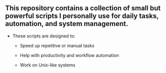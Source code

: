 ## This repository contains a collection of small but powerful scripts I personally use for daily tasks, automation, and system management. 

- These scripts are designed to:

	- Speed up repetitive or manual tasks

	- Help with productivity and workflow automation

	- Work on Unix-like systems
